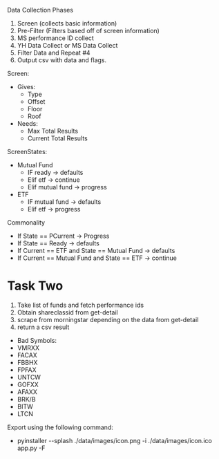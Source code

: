 Data Collection Phases

1. Screen (collects basic information)
2. Pre-Filter (Filters based off of screen information)
3. MS performance ID collect
3. YH Data Collect or MS Data Collect
4. Filter Data and Repeat #4
5. Output csv with data and flags.

Screen:
* Gives:
  * Type
  * Offset
  * Floor
  * Roof
* Needs:
  * Max Total Results
  * Current Total Results

ScreenStates:
* Mutual Fund
  * IF ready -> defaults
  * Elif etf -> continue
  * Elif mutual fund -> progress
* ETF
  * IF mutual fund -> defaults
  * Elif etf -> progress

Commonality
* If State == PCurrent -> Progress
* If State == Ready -> defaults
* If Current == ETF and State == Mutual Fund -> defaults
* If Current == Mutual Fund and State == ETF -> continue

# Task Two
1. Take list of funds and fetch performance ids
2. Obtain shareclassid from get-detail
3. scrape from morningstar depending on the data from get-detail
4. return a csv result

* Bad Symbols:
* VMRXX
* FACAX
* FBBHX
* FPFAX
* UNTCW
* GOFXX
* AFAXX
* BRK/B
* BITW
* LTCN

Export using the following command:
 - pyinstaller --splash ./data/images/icon.png -i ./data/images/icon.ico app.py -F